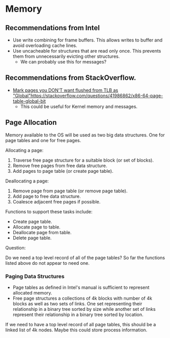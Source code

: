 # Memory

## Recommendations from Intel
- Use write combining for frame buffers. This allows writes to buffer and avoid overloading cache lines.
- Use uncacheable for structures that are read only once. This prevents them from unnecessarily evicting other structures.
  - We can probably use this for messages? 

## Recommendations from StackOverflow.

- [Mark pages you DON'T want flushed from TLB as "Global"](https://stackoverflow.com/questions/41986862/x86-64-page-table-global-bit)https://stackoverflow.com/questions/41986862/x86-64-page-table-global-bit
  - This could be useful for Kernel memory and messages.

## Page Allocation

Memory available to the OS will be used as two big data structures. One for page tables and one for free pages.

Allocating a page:

1. Traverse free page structure for a suitable block (or set of blocks).
2. Remove free pages from free data structure.
3. Add pages to page table (or create page table).

Deallocating a page:

1. Remove page from page table (or remove page table).
2. Add page to free data structure.
3. Coalesce adjacent free pages if possible.

Functions to support these tasks include:

* Create page table.
* Allocate page to table.
* Deallocate page from table.
* Delete page table.

Question:

Do we need a top level record of all of the page tables?
So far the functions listed above do not appear to need one.

### Paging Data Structures

* Page tables as defined in Intel's manual is sufficient to represent allocated memory.
* Free page structures a collections of 4k blocks with number of 4k blocks as well as two sets of links. One set representing their relationship in a binary tree sorted by size while another set of links represent their relationship in a binary tree sorted by location.

If we need to have a top level record of all page tables, this should be a linked list of 4k nodes.
Maybe this could store process information.